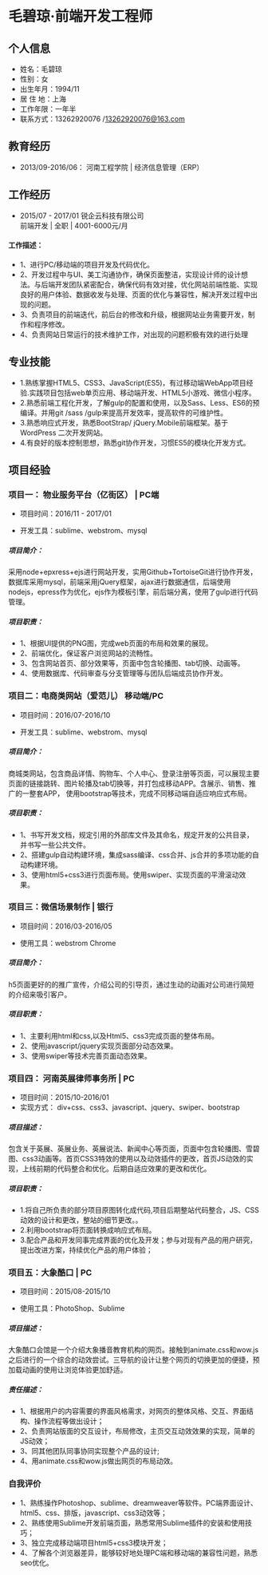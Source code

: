 # 毛碧琼·前端开发工程师

## 个人信息
* 姓名：毛碧琼	
* 性别：女
* 出生年月：1994/11          	
* 居 住 地：上海 
* 工作年限：一年半
* 联系方式：13262920076 /13262920076@163.com

## 教育经历
* 2013/09-2016/06：  河南工程学院   |  经济信息管理（ERP）

## 工作经历

* 2015/07 - 2017/01	锐企云科技有限公司  
	前端开发 | 全职 | 4001-6000元/月
#### 工作描述：
* 1、进行PC/移动端的项目开发及代码优化。
* 2、开发过程中与UI、美工沟通协作，确保页面整洁，实现设计师的设计想法。与后端开发团队紧密配合，确保代码有效对接，优化网站前端性能、实现良好的用户体验、数据收发与处理、页面的优化与兼容性，解决开发过程中出现的问题。
* 3、负责项目的前端迭代，前后台的修改和升级，根据网站业务需要开发，制作和程序修改。
* 4、负责网站日常运行的技术维护工作，对出现的问题积极有效的进行处理 

## 专业技能
* 1.熟练掌握HTML5、CSS3、JavaScript(ES5)，有过移动端WebApp项目经验.实践项目包括web单页应用、移动端开发、HTML5小游戏、微信小程序。
* 2.熟悉前端工程化开发，了解gulp的配置和使用，以及Sass、Less、ES6的预编译。并用git /sass /gulp来提高开发效率，提高软件的可维护性。
* 3.熟悉响应式开发，熟悉BootStrap/ jQuery.Mobile前端框架。基于WordPress 二次开发网站。
* 4.有良好的版本控制思想，熟悉git协作开发，习惯ES5的模块化开发方式。

## 项目经验

### 项目一： 物业服务平台（亿街区）  |  PC端

* 项目时间：2016/11 - 2017/01	

* 开发工具：sublime、webstrom、mysql
##### 项目简介：
采用node+epxress+ejs进行网站开发，实用Github+TortoiseGit进行协作开发，数据库采用mysql，前端采用jQuery框架，ajax进行数据通信，后端使用nodejs，epress作为优化，ejs作为模板引擎，前后端分离，使用了gulp进行代码管理。
##### 项目职责：
* 1、根据UI提供的PNG图，完成web页面的布局和效果的展现。
* 2、前端优化，保证客户浏览网站的流畅性。
* 3、包含网站首页、部分效果等，页面中包含轮播图、tab切换、动画等。
* 4、使用数据库、代码审查与分支管理等与团队后端成员协作开发。

### 项目二：电商类网站（爱范儿） 移动端/PC

* 项目时间：2016/07-2016/10	

* 开发工具：sublime、webstrom、mysql
##### 项目简介：
商城类网站，包含商品详情、购物车、个人中心、登录注册等页面，可以展现主要页面的链接跳转、图片轮播及tab切换等，并打包成移动APP。含展示、销售、推广的一整套APP， 使用bootstrap等技术，完成不同移动端自适应响应式布局。 
##### 项目职责：
* 1、书写开发文档，规定引用的外部库文件及其命名，规定开发的公共目录，并书写一些公共文件。
* 2、搭建gulp自动构建环境，集成sass编译、css合并、js合并的多项功能的自动构建环境。
* 3、使用html5+css3进行页面布局。使用swiper、实现页面的平滑滚动效果。

### 项目三：微信场景制作 | 银行

* 项目时间：2016/03-2016/05	

* 使用工具：webstrom Chrome

##### 项目简介：

h5页面更好的的推广宣传，介绍公司的引导页，通过生动的动画对公司进行简短的介绍来吸引客户。

##### 项目职责：

* 1、主要利用html和css,以及Html5、css3完成页面的整体布局。
* 2、使用javascript/jquery实现页面部分动态效果。
* 3、使用swiper等技术完善页面动态效果。

### 项目四：  河南英展律师事务所 |  PC

* 项目时间：2015/10-2016/01
* 实现方式： div+css、css3、javascript、jquery、swiper、bootstrap

##### 项目描述：

包含关于英展、英展业务、英展说法、新闻中心等页面，页面中包含轮播图、雪碧图、css3动画等。首页CSS3特效的使用以及动效插件的更改，首页JS动效的实现，上线前期的代码整合和优化。后期自适应效果的更改和优化。

##### 项目职责：

* 1.将自己所负责的部分项目原图转化成代码,项目后期整站代码整合，JS、CSS动效的设计和更改，整站的细节更改。。
* 2.利用bootstrap将页面转换成响应式布局。
* 3.配合产品和开发同事完成界面的优化及开发；参与对现有产品的用户研究，提出改进方案，持续优化产品的用户体验；


### 项目五：大象酷口 | PC

* 项目时间：2015/08-2015/10

* 使用工具：PhotoShop、Sublime

##### 项目描述：

大象酷口会馆是一个介绍大象播音教育机构的网页。接触到animate.css和wow.js之后进行的一个综合的动效尝试。三导航的设计让整个网页的切换更加的便捷，预加载动画的使用让浏览体验更加舒适。

##### 责任描述：

* 1、根据用户的内容需要的界面风格需求，对网页的整体风格、交互、界面结构、操作流程等做出设计；
* 2、负责网站版面的交互设计，布局修改，主页交互动效效果的实现，简单的JS动效；
* 3、同其他团队同事协同实现整个产品的设计;
* 4、用animate.css和wow.js做出网页的布局动效。
 
### 自我评价

* 1、熟练操作Photoshop、sublime、dreamweaver等软件。PC端界面设计、html5、css、排版，javascript、css3动效等；  
* 2、熟练使用Sublime开发前端页面，熟悉常用Sublime插件的安装和使用技巧；
* 3、独立完成移动端项目html5+css3模块开发；
* 4、了解各个浏览器差异，能够较好地处理PC端和移动端的兼容性问题，熟悉seo优化。
